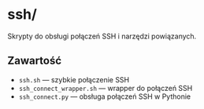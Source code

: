 # ssh/

Skrypty do obsługi połączeń SSH i narzędzi powiązanych.

## Zawartość
- `ssh.sh` — szybkie połączenie SSH
- `ssh_connect_wrapper.sh` — wrapper do połączeń SSH
- `ssh_connect.py` — obsługa połączeń SSH w Pythonie

